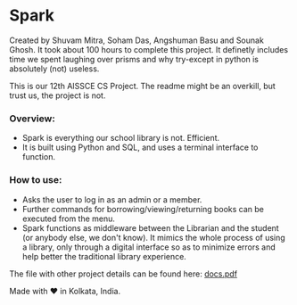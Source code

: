 # Spark

Created by Shuvam Mitra, Soham Das, Angshuman Basu and Sounak Ghosh. It took about 100 hours to complete this project. It definetly includes time we spent laughing over prisms and why try-except in python is absolutely (not) useless.

This is our 12th AISSCE CS Project. The readme might be an overkill, but trust us, the project is not.

### Overview:
- Spark is everything our school library is not. Efficient.
- It is built using Python and SQL, and uses a terminal interface to function.

### How to use:
- Asks the user to log in as an admin or a member.
- Further commands for borrowing/viewing/returning books can be executed from the menu.
- Spark functions as middleware between the Librarian and the student (or anybody else, we don't know). It mimics the whole process of using a library, only through a digital interface so as to minimize errors and help better the traditional library experience.

The file with other project details can be found here: [docs.pdf](/docs.pdf)

Made with ❤ in Kolkata, India.